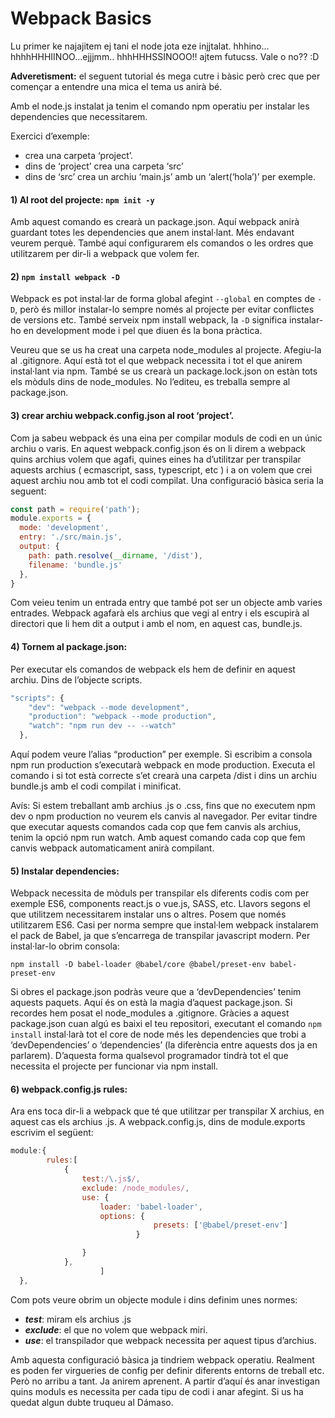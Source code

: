 # Webpack Basics

Lu primer ke najajitem ej tani el node jota eze injjtalat. hhhino… hhhhHHHIINOO...ejjjmm.. hhhHHHSSINOOO!! ajtem futucss. Vale o no?? :D 

**Adveretisment:** el seguent tutorial és mega cutre i bàsic però crec que per començar a entendre una mica el tema us anirà bé. 

Amb el node.js instalat ja tenim el comando npm operatiu per instalar les dependencies que necessitarem. 

Exercici d’exemple: 

* crea una carpeta ‘project’. 
* dins de ‘project’ crea una carpeta ‘src’
* dins de ‘src’ crea un archiu ‘main.js’ amb un ‘alert(‘hola’)’ per exemple.
 
#### 1) Al root del projecte: ```npm init -y```

Amb aquest comando es crearà un package.json. Aquí webpack anirà guardant totes les dependencies que anem instal·lant. Més endavant veurem perquè. També aquí configurarem els comandos o les ordres que utilitzarem per dir-li a webpack que volem fer.
	
#### 2) ```npm install webpack -D```

Webpack es pot instal·lar de forma global afegint `--global` en comptes de `-D`, però és millor instalar-lo sempre només al projecte per evitar conflictes de versions etc. També serveix npm install webpack, la `-D` significa instalar-ho en development mode i pel que diuen és la bona pràctica. 

Veureu que se us ha creat una carpeta node_modules al projecte. Afegiu-la al .gitignore. Aquí està tot el que webpack necessita i tot el que anirem instal·lant via npm. També se us crearà un package.lock.json on estàn tots els mòduls dins de node_modules. No l’editeu, es treballa sempre al package.json.

#### 3) crear archiu webpack.config.json al root ‘project’.

Com ja sabeu webpack és una eina per compilar moduls de codi en un únic archiu o varis. En aquest webpack.config.json és on li direm a webpack quins archius volem que agafi, quines eines ha d’utilitzar per transpilar aquests archius ( ecmascript, sass, typescript, etc ) i a on volem que crei aquest archiu nou amb tot el codi compilat. Una configuració bàsica seria la seguent:

```javascript
const path = require('path');
module.exports = {
  mode: 'development',
  entry: './src/main.js',
  output: {
    path: path.resolve(__dirname, '/dist'),
    filename: 'bundle.js'
  },
}
```

Com veieu tenim un entrada entry que també pot ser un objecte amb varies entrades. Webpack agafarà els archius que vegi al entry i els escupirà al directori que li hem dit a output i amb el nom, en aquest cas, bundle.js.

#### 4) Tornem al package.json: 

Per executar els comandos de webpack els hem de definir en aquest archiu. Dins de l’objecte scripts.

```javascript
"scripts": {
    "dev": "webpack --mode development",
    "production": "webpack --mode production",
    "watch": "npm run dev -- --watch"
  },
```

Aquí podem veure l’alias “production” per exemple. Si escribim a consola npm run production s’executarà webpack en mode production. Executa el comando i si tot està correcte s’et crearà una carpeta /dist i dins un archiu bundle.js amb el codi compilat i minificat.

Avís: Si estem treballant amb archius .js o .css, fins que no executem npm dev o npm production no veurem els canvis al navegador. Per evitar tindre que executar aquests comandos cada cop que fem canvis als archius, tenim la opció npm run watch. Amb aquest comando cada cop que fem canvis webpack automaticament anirà compilant.


#### 5) Instalar dependencies: 

Webpack necessita de mòduls per transpilar els diferents codis com per exemple ES6, components react.js o vue.js, SASS, etc. Llavors segons el que utilitzem necessitarem instalar uns o altres. Posem que només utilitzarem ES6. Casi per norma sempre que instal·lem webpack instalarem el pack de Babel, ja que s’encarrega de transpilar javascript modern. Per instal·lar-lo obrim consola:

`npm install -D babel-loader @babel/core @babel/preset-env babel-preset-env`

Si obres el package.json podràs veure que a ‘devDependencies’ tenim aquests paquets. Aquí és on està la magia d’aquest package.json. Si recordes hem posat el node_modules a .gitignore. Gràcies a aquest package.json cuan algú es baixi el teu repositori, executant el comando `npm install` instal·larà tot el core de node més les dependencies que trobi a ‘devDependencies’ o ‘dependencies’ (la diferència entre aquests dos ja en parlarem). D’aquesta forma qualsevol programador tindrà tot el que necessita el projecte per funcionar via npm install.

#### 6) webpack.config.js rules: 

Ara ens toca dir-li a webpack que té que utilitzar per transpilar X archius, en aquest cas els archius .js. A webpack.config.js, dins de module.exports escrivim el següent:
```javascript
module:{
  		rules:[
  			{
  				test:/\.js$/,
  				exclude: /node_modules/,
  				use: {
  					loader: 'babel-loader',
					options: {
              					presets: ['@babel/preset-env']
            				}

  				}
  			},
  			  		]
  },
 ```

Com pots veure obrim un objecte module i dins definim unes normes: 
* ***test***: miram els archius .js
* ***exclude***: el que no volem que webpack miri.
* ***use***: el transpilador que webpack necessita per aquest tipus d’archius.

Amb aquesta configuració bàsica ja tindriem webpack operatiu. Realment es poden fer virgueries de config per definir diferents entorns de treball etc. Però no arribu a tant. Ja anirem aprenent. A partir d’aquí és anar investigan quins moduls es necessita per cada tipu de codi i anar afegint. Si us ha quedat algun dubte truqueu al Dámaso.
